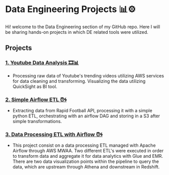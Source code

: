 # Data Engineering Projects 📊⚙️

Hi! welcome to the Data Engineering section of my GitHub repo. Here I will be sharing hands-on projects in which DE related tools were utilized.


## Projects


### [1. Youtube Data Analysis  🎞📊](01-Youtube-Data-Analysis/README.md)
- Processing raw data of Youtube's trending videos utilizing AWS services for data cleaning and transforming. Visualizing the data utilizing QuickSight as BI tool.

### [2. Simple Airflow ETL   ⏰🌀](02-Simple-Airflow-ETL/README.md)
- Extracting data from Rapid Football API, processing it with a simple python ETL, orchestrating with an airflow DAG and storing in a S3 after simple transformations.

### [3. Data Processing ETL with Airflow   ⏰🌀](03-Airflow-ETL-Data-Processing/README.md)
- This project consist on a data processing ETL managed with Apache Airflow through AWS MWAA. Two different ETL's were executed in order to transform data and aggregate it for data analytics with Glue and EMR. There are two data visualization points within the pipeline to query the data, which are upstream through Athena and downstream in Redshift.
